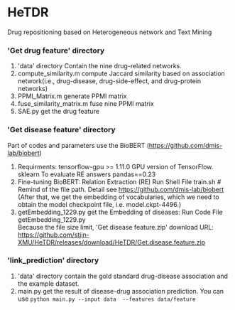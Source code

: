 # HeTDR
Drug repositioning based on Heterogeneous network and Text Mining

### 'Get drug feature' directory
1. 'data' directory Contain the nine drug-related networks.
2. compute_similarity.m compute Jaccard similarity based on association network(i.e., drug-disease, drug-side-effect, and drug-protein networks)
3. PPMI_Matrix.m generate PPMI matrix
4. fuse_similarity_matrix.m fuse nine PPMI matrix
5. SAE.py get the drug feature

### 'Get disease feature' directory
Part of codes and parameters use the BioBERT (https://github.com/dmis-lab/biobert)
1. Requirments: tensorflow-gpu  >= 1.11.0   GPU version of TensorFlow.
                sklearn                     To evaluate RE answers
                pandas==0.23
2. Fine-tuning BioBERT: Relation Extraction (RE)
   Run Shell File train.sh    # Remind of the file path. Detail see https://github.com/dmis-lab/biobert
   (After that, we get the embedding of vocabularies, which we need to obtain the model checkpoint file, i.e. model.ckpt-4496.)
3. getEmbedding_1229.py get the Embedding of diseases: Run Code File getEmbedding_1229.py  
Because the file size limit, 'Get disease feature.zip' download URL: https://github.com/stjin-XMU/HeTDR/releases/download/HeTDR/Get.disease.feature.zip

### 'link_prediction'  directory
1. 'data' directory contain the gold standard drug-disease association and the example dataset.
2. main.py get the result of disease-drug association prediction.
   You can use `python main.py --input data  --features data/feature`
